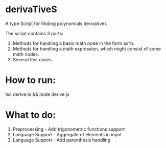# derivaTiveS
A type Script for finding polynomials derivatives

The script contains 3 parts:
  1. Methods for handling a basic math node in the form ax^b.
  2. Methods for handling a math expression, which might consist of some math nodes.
  3. Several test cases.

# How to run:
tsc derive.ts && node derive.js

# What to do:
1. Preprocessing - Add trigonometric functions support
2. Language Support - Aggergate of elements in input
3. Language Support - Add parenthesis handling

